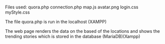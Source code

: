 Files used:
quora.php
connection.php
map.js
avatar.png
login.css
myStyle.css

The file quora.php is run in the localhost (XAMPP)

The web page renders the data on the based of the locations and shows the trending stories which is stored in the database (MariaDB)(Xampp)

